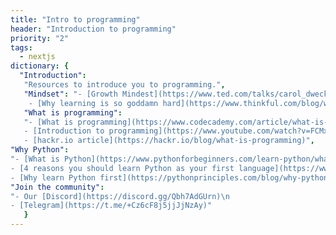 ```yaml
---
title: "Intro to programming"
header: "Introduction to programming"
priority: "2"
tags:
  - nextjs
dictionary: {
  "Introduction":
   "Resources to introduce you to programming.", 
   "Mindset": "- [Growth Mindest](https://www.ted.com/talks/carol_dweck_the_power_of_believing_that_you_can_improve) by Carol Dweck\n
    - [Why learning is so goddamn hard](https://www.thinkful.com/blog/why-learning-to-code-is-so-damn-hard/) by Eric Trautman",
   "What is programming":
   "- [What is programming](https://www.codecademy.com/article/what-is-programming?periods=year&utm_source=pepperjam&utm_medium=affiliate&utm_term=159404&clickId=4139029489&pj_creativeid=8-12462&pj_publisherid=159404) by Codecademy\n
   - [Introduction to programming](https://www.youtube.com/watch?v=FCMxA3m_Imc&ab_channel=KhanAcademyComputing) by Khan Academy\n
   - [hackr.io article](https://hackr.io/blog/what-is-programming)",
"Why Python":
"- [What is Python](https://www.pythonforbeginners.com/learn-python/what-is-python)\n
- [4 reasons you should learn Python as your first language](https://www.nextacademy.com/blog/learn-python-first/#:~:text=4%20Reasons%20why%20you%20should%20learn%20Python%20as,libraries%20and%20frameworks%20Programming%20frameworks%20%26%20libraries%20)\n
- [Why learn Python first](https://pythonprinciples.com/blog/why-python-first/)\n",
"Join the community":
"- Our [Discord](https://discord.gg/Qbh7AdGUrn)\n
- [Telegram](https://t.me/+Cz6cF8j5jjJjNzAy)"
   }
---
```

